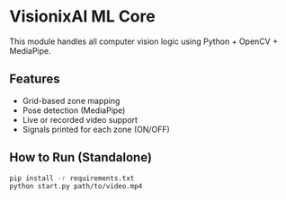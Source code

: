 # VisionixAI ML Core

This module handles all computer vision logic using Python + OpenCV + MediaPipe.

## Features
- Grid-based zone mapping
- Pose detection (MediaPipe)
- Live or recorded video support
- Signals printed for each zone (ON/OFF)

## How to Run (Standalone)
```bash
pip install -r requirements.txt
python start.py path/to/video.mp4